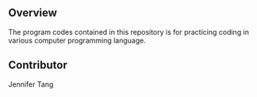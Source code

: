 ## Overview ##
The program codes contained in this repository is for practicing coding in various computer programming language.  

## Contributor ##
Jennifer Tang  
